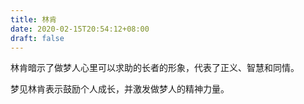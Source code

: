 ```yaml
---
title: 林肯
date: 2020-02-15T20:54:12+08:00
draft: false
---
```


林肯暗示了做梦人心里可以求助的长者的形象，代表了正义、智慧和同情。

梦见林肯表示鼓励个人成长，并激发做梦人的精神力量。

